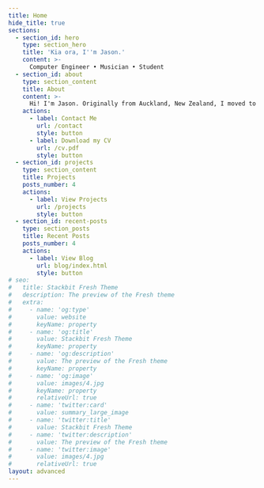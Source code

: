 ```yaml
---
title: Home
hide_title: true
sections:
  - section_id: hero
    type: section_hero
    title: 'Kia ora, I''m Jason.'
    content: >-
      Computer Engineer • Musician • Student
  - section_id: about
    type: section_content
    title: About
    content: >-
      Hi! I'm Jason. Originally from Auckland, New Zealand, I moved to London in September 2018, where I'm currently studying for an MEng Electronic and Information Engineering at Imperial College London.
    actions:
      - label: Contact Me
        url: /contact
        style: button
      - label: Download my CV
        url: /cv.pdf
        style: button
  - section_id: projects
    type: section_content
    title: Projects
    posts_number: 4
    actions:
      - label: View Projects
        url: /projects
        style: button
  - section_id: recent-posts
    type: section_posts
    title: Recent Posts
    posts_number: 4
    actions:
      - label: View Blog
        url: blog/index.html
        style: button
# seo:
#   title: Stackbit Fresh Theme
#   description: The preview of the Fresh theme
#   extra:
#     - name: 'og:type'
#       value: website
#       keyName: property
#     - name: 'og:title'
#       value: Stackbit Fresh Theme
#       keyName: property
#     - name: 'og:description'
#       value: The preview of the Fresh theme
#       keyName: property
#     - name: 'og:image'
#       value: images/4.jpg
#       keyName: property
#       relativeUrl: true
#     - name: 'twitter:card'
#       value: summary_large_image
#     - name: 'twitter:title'
#       value: Stackbit Fresh Theme
#     - name: 'twitter:description'
#       value: The preview of the Fresh theme
#     - name: 'twitter:image'
#       value: images/4.jpg
#       relativeUrl: true
layout: advanced
---
```

